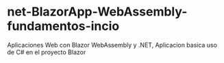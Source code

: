 # net-BlazorApp-WebAssembly-fundamentos-incio
Aplicaciones Web con Blazor WebAssembly y .NET, Aplicacion basica uso de C# en el proyecto Blazor
